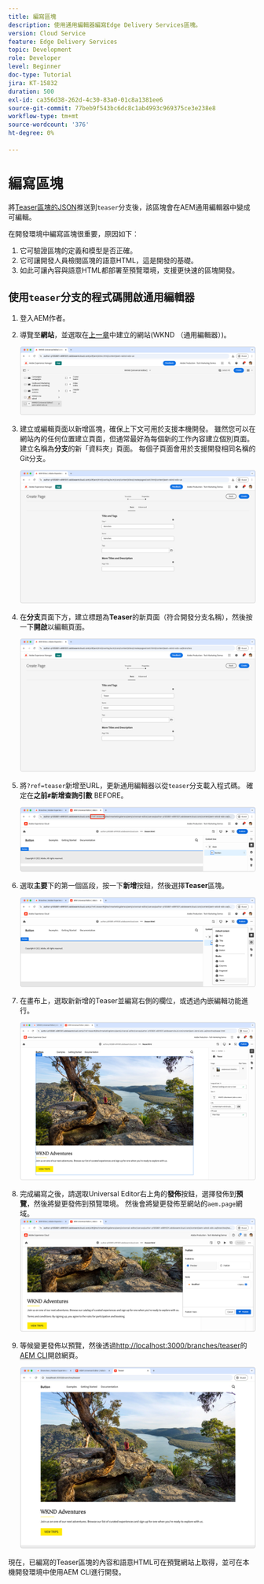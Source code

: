 ```yaml
---
title: 編寫區塊
description: 使用通用編輯器編寫Edge Delivery Services區塊。
version: Cloud Service
feature: Edge Delivery Services
topic: Development
role: Developer
level: Beginner
doc-type: Tutorial
jira: KT-15832
duration: 500
exl-id: ca356d38-262d-4c30-83a0-01c8a1381ee6
source-git-commit: 77beb9f543bc6dc8c1ab4993c969375ce3e238e8
workflow-type: tm+mt
source-wordcount: '376'
ht-degree: 0%

---
```


# 編寫區塊

將[Teaser區塊的JSON](./5-new-block.md)推送到`teaser`分支後，該區塊會在AEM通用編輯器中變成可編輯。

在開發環境中編寫區塊很重要，原因如下：

1. 它可驗證區塊的定義和模型是否正確。
1. 它可讓開發人員檢閱區塊的語意HTML，這是開發的基礎。
1. 如此可讓內容與語意HTML都部署至預覽環境，支援更快速的區塊開發。

## 使用`teaser`分支的程式碼開啟通用編輯器

1. 登入AEM作者。
2. 導覽至&#x200B;**網站**，並選取在[上一章](./2-new-aem-site.md)中建立的網站(WKND （通用編輯器）)。

   ![AEM Sites](./assets/6-author-block/open-new-site.png)

3. 建立或編輯頁面以新增區塊，確保上下文可用於支援本機開發。 雖然您可以在網站內的任何位置建立頁面，但通常最好為每個新的工作內容建立個別頁面。 建立名稱為&#x200B;**分支**&#x200B;的新「資料夾」頁面。 每個子頁面會用於支援開發相同名稱的Git分支。

   ![AEM Sites — 建立分支頁面](./assets/6-author-block/branches-page-3.png)

4. 在&#x200B;**分支**&#x200B;頁面下方，建立標題為&#x200B;**Teaser**&#x200B;的新頁面（符合開發分支名稱），然後按一下&#x200B;**開啟**&#x200B;以編輯頁面。

   ![AEM Sites — 建立Teaser頁面](./assets/6-author-block/teaser-page-3.png)

5. 將`?ref=teaser`新增至URL，更新通用編輯器以從`teaser`分支載入程式碼。 確定在&#x200B;**之前`#`新增查詢引數** BEFORE。

   ![通用編輯器 — 選取Teaser分支](./assets/6-author-block/select-branch.png)

6. 選取&#x200B;**主要**&#x200B;下的第一個區段，按一下&#x200B;**新增**&#x200B;按鈕，然後選擇&#x200B;**Teaser**&#x200B;區塊。

   ![通用編輯器 — 新增區塊](./assets/6-author-block/add-teaser-2.png)

7. 在畫布上，選取新新增的Teaser並編寫右側的欄位，或透過內嵌編輯功能進行。

   ![通用編輯器 — 作者區塊](./assets/6-author-block/author-block.png)

8. 完成編寫之後，請選取Universal Editor右上角的&#x200B;**發佈**&#x200B;按鈕，選擇發佈到&#x200B;**預覽**，然後將變更發佈到預覽環境。 然後會將變更發佈至網站的`aem.page`網域。
   ![AEM Sites — 發佈或預覽](./assets/6-author-block/publish-to-preview.png)

9. 等候變更發佈以預覽，然後透過[http://localhost:3000/branches/teaser](http://localhost:3000/branches/teaser)的[AEM CLI](./3-local-development-environment.md#install-the-aem-cli)開啟網頁。

   ![本機網站 — 重新整理](./assets/6-author-block/preview.png)

現在，已編寫的Teaser區塊的內容和語意HTML可在預覽網站上取得，並可在本機開發環境中使用AEM CLI進行開發。
